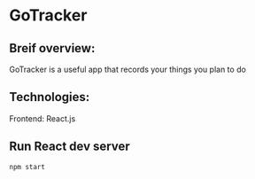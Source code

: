 # GoTracker

## Breif overview:

GoTracker is a useful app that records your things you plan to do

## Technologies:
Frontend: React.js

## Run React dev server 
```
npm start
```
